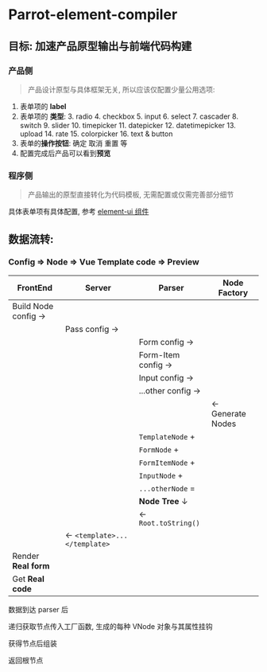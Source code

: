 # Parrot-element-compiler

## 目标: 加速产品原型输出与前端代码构建

### 产品侧

> 产品设计原型与具体框架无关, 所以应该仅配置少量公用选项:

1. 表单项的 **label**
2. 表单项的 **类型**:
   3. radio
   4. checkbox
   5. input
   6. select
   7. cascader
   8. switch
   9. slider
   10. timepicker
   11. datepicker
   12. datetimepicker
   13. upload
   14. rate
   15. colorpicker
   16. text & button
3. 表单的**操作按钮**: 确定 取消 重置 等
4. 配置完成后产品可以看到**预览**

### 程序侧

> 产品输出的原型直接转化为代码模板, 无需配置或仅需完善部分细节

具体表单项有具体配置, 参考 [element-ui 组件](https://element.eleme.cn/#/zh-CN/component/installation)

## 数据流转:

### Config => Node => Vue Template code => Preview

| FrontEnd             | Server                        | Parser               | Node Factory      |
| -------------------- | ----------------------------- | -------------------- | ----------------- |
| Build Node config -> |                               |                      |                   |
|                      | Pass config ->                |                      |                   |
|                      |                               | Form config ->       |                   |
|                      |                               | Form-Item config ->  |                   |
|                      |                               | Input config ->      |                   |
|                      |                               | ...other config ->   |                   |
|                      |                               |                      | <- Generate Nodes |
|                      |                               | `TemplateNode` +     |                   |
|                      |                               | `FormNode` +         |                   |
|                      |                               | `FormItemNode` +     |                   |
|                      |                               | `InputNode` +        |                   |
|                      |                               | `...otherNode` =     |                   |
|                      |                               | **Node Tree** ↓      |                   |
|                      |                               | <- `Root.toString()` |                   |
|                      | <- `<template>...</template>` |                      |                   |
| Render **Real form** |                               |                      |                   |
| Get **Real code**    |                               |                      |                   |

数据到达 parser 后

递归获取节点传入工厂函数, 生成的每种 VNode 对象与其属性挂钩

获得节点后组装

返回根节点
